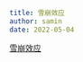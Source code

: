```yaml
title: 雪崩效应 
author: samin
date: 2022-05-04
```

[雪崩效应](https://gaudy-feels-700.notion.site/815f8138d58f4c78bce5039d501c9b82)